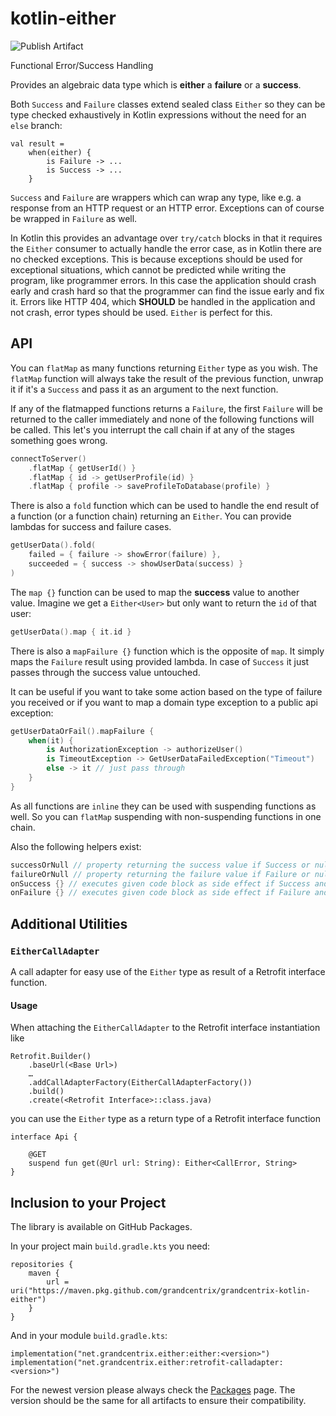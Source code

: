 # kotlin-either

![Publish Artifact](https://github.com/grandcentrix/grandcentrix-kotlin-either/workflows/Publish%20Artifact/badge.svg)

Functional Error/Success Handling

Provides an algebraic data type which is **either** a **failure** or a **success**.

Both `Success` and `Failure` classes extend sealed class `Either` so they can be type checked exhaustively in Kotlin expressions without the need for an `else` branch:

```
val result = 
    when(either) {
        is Failure -> ...
        is Success -> ...
    }
```

`Success` and `Failure` are wrappers which can wrap any type, like e.g. a response from an HTTP request or an HTTP error. Exceptions can of course be wrapped in `Failure` as well.

In Kotlin this provides an advantage over `try/catch` blocks in that it requires the `Either` consumer to actually handle the error case, as in Kotlin there are no checked exceptions.
This is because exceptions should be used for exceptional situations, which cannot be predicted while writing the program, like programmer errors. In this case the application should crash early and crash hard so that the programmer can find the issue early and fix it.
Errors like HTTP 404, which **SHOULD** be handled in the application and not crash, error types should be used. `Either` is perfect for this.

## API
You can `flatMap` as many functions returning `Either` type as you wish. The `flatMap` function will always take the result of the previous function, unwrap it if it's a `Success` and pass it as an argument to the next function.

If any of the flatmapped functions returns a `Failure`, the first `Failure` will be returned to the caller immediately and none of the following functions will be called. This let's you interrupt the call chain if at any of the stages something goes wrong.

```kotlin
connectToServer()
    .flatMap { getUserId() }
    .flatMap { id -> getUserProfile(id) }
    .flatMap { profile -> saveProfileToDatabase(profile) }
```

There is also a `fold` function which can be used to handle the end result of a function (or a function chain) returning an `Either`. You can provide lambdas for success and failure cases.

```kotlin
getUserData().fold(
    failed = { failure -> showError(failure) },
    succeeded = { success -> showUserData(success) }
)
```

The `map {}` function can be used to map the **success** value to another value. 
Imagine we get a `Either<User>` but only want to return the `id` of that user:


```kotlin
getUserData().map { it.id }
```

There is also a `mapFailure {}` function which is the opposite of `map`. It simply maps the `Failure` result using
provided lambda. In case of `Success` it just passes through the success value untouched.

It can be useful if you want to take some action based on the type of failure you received or if you want to map
a domain type exception to a public api exception:

```kotlin
getUserDataOrFail().mapFailure {
    when(it) {
        is AuthorizationException -> authorizeUser()
        is TimeoutException -> GetUserDataFailedException("Timeout")
        else -> it // just pass through 
    }
}
```

As all functions are `inline` they can be used with suspending functions as well. So you can `flatMap` suspending with non-suspending functions in one chain.

Also the following helpers exist:
```kotlin
successOrNull // property returning the success value if Success or null if Failure
failureOrNull // property returning the failure value if Failure or null if Success
onSuccess {} // executes given code block as side effect if Success and returns passed Either value unchanged
onFailure {} // executes given code block as side effect if Failure and returns passed Either value unchanged
```

## Additional Utilities

### `EitherCallAdapter`

A call adapter for easy use of the `Either` type as result of a Retrofit interface function.

#### Usage

When attaching the `EitherCallAdapter` to the Retrofit interface instantiation like

```
Retrofit.Builder()
    .baseUrl(<Base Url>)
    …
    .addCallAdapterFactory(EitherCallAdapterFactory())
    .build()
    .create(<Retrofit Interface>::class.java)
```

you can use the `Either` type as a return type of a Retrofit interface function

```
interface Api {
    
    @GET
    suspend fun get(@Url url: String): Either<CallError, String>
}
```

## Inclusion to your Project
The library is available on GitHub Packages.

In your project main `build.gradle.kts` you need:

```
repositories {
    maven {
        url = uri("https://maven.pkg.github.com/grandcentrix/grandcentrix-kotlin-either")
    }
}
```

And in your module `build.gradle.kts`:

```
implementation("net.grandcentrix.either:either:<version>")
implementation("net.grandcentrix.either:retrofit-calladapter:<version>")
```

For the newest version please always check the [Packages](https://github.com/grandcentrix/grandcentrix-kotlin-either/packages/596752) page.
The version should be the same for all artifacts to ensure their compatibility.
